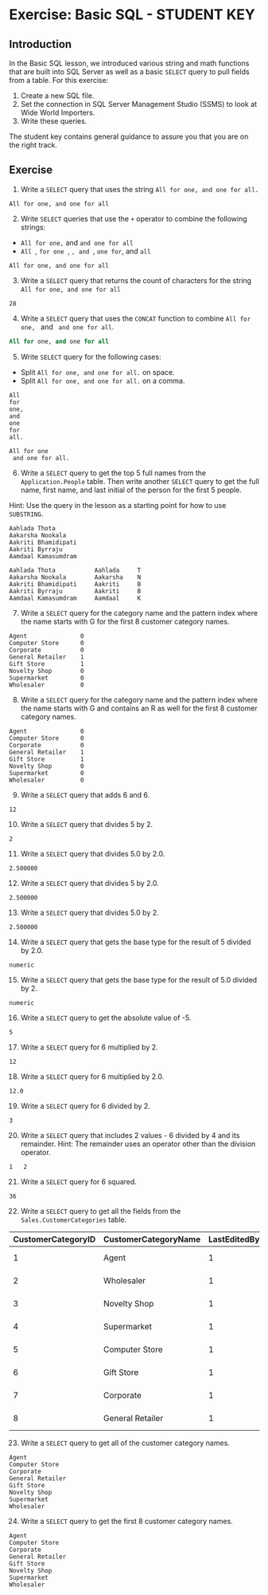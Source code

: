 # Exercise: Basic SQL - STUDENT KEY

## Introduction

In the Basic SQL lesson, we introduced various string and math functions that are built into SQL Server as well as a basic `SELECT` query to pull fields from a table. For this exercise:

1. Create a new SQL file.
1. Set the connection in SQL Server Management Studio (SSMS) to look at Wide World Importers.
1. Write these queries.

The student key contains general guidance to assure you that you are on the right track.

## Exercise

1. Write a `SELECT` query that uses the string `All for one, and one for all.`

```
All for one, and one for all
```

2. Write `SELECT` queries that use the `+` operator to combine the following strings:

* `All for one,` and `and one for all`
* `All `, `for one `, `, and `, `one for`, and `all`

```
All for one, and one for all
```

3. Write a `SELECT` query that returns the count of characters for the string `All for one, and one for all`

```
28
```

4. Write a `SELECT` query that uses the `CONCAT` function to combine `All for one, ` and ` and one for all`.

```sql
All for one, and one for all
```

5. Write `SELECT` query for the following cases:

* Split `All for one, and one for all.` on space.
* Split `All for one, and one for all.` on a comma.

```
All
for
one,
and
one
for
all.

All for one
 and one for all.
```

6. Write a `SELECT` query to get the top 5 full names from the `Application.People` table. Then write another `SELECT` query to get the full name, first name, and last initial of the person for the first 5 people.

Hint: Use the query in the lesson as a starting point for how to use `SUBSTRING`.

```
Aahlada Thota
Aakarsha Nookala
Aakriti Bhamidipati
Aakriti Byrraju
Aamdaal Kamasumdram

Aahlada Thota           Aahlada     T
Aakarsha Nookala        Aakarsha    N
Aakriti Bhamidipati     Aakriti     B
Aakriti Byrraju         Aakriti     B
Aamdaal Kamasumdram     Aamdaal     K

```

7. Write a `SELECT` query for the category name and the pattern index where the name starts with G for the first 8 customer category names.

```
Agent               0
Computer Store      0
Corporate           0
General Retailer    1
Gift Store          1
Novelty Shop        0
Supermarket         0
Wholesaler          0
```

8. Write a `SELECT` query for the category name and the pattern index where the name starts with G and contains an R as well for the first 8 customer category names.

```
Agent               0
Computer Store      0
Corporate           0
General Retailer    1
Gift Store          1
Novelty Shop        0
Supermarket         0
Wholesaler          0
```

9. Write a `SELECT` query that adds 6 and 6.

```
12
```

10. Write a `SELECT` query that divides 5 by 2.

```
2
```

11. Write a `SELECT` query that divides 5.0 by 2.0.

```
2.500000
```

12. Write a `SELECT` query that divides 5 by 2.0.

```
2.500000
```

13. Write a `SELECT` query that divides 5.0 by 2.

```
2.500000
```

14. Write a `SELECT` query that gets the base type for the result of 5 divided by 2.0.

```
numeric
```

15. Write a `SELECT` query that gets the base type for the result of 5.0 divided by 2.

```
numeric
```

16. Write a `SELECT` query to get the absolute value of -5.

```
5
```

17. Write a `SELECT` query for 6 multiplied by 2.

```
12
```

18. Write a `SELECT` query for 6 multiplied by 2.0.

```
12.0
```

19. Write a `SELECT` query for 6 divided by 2.

```
3
```

20. Write a `SELECT` query that includes 2 values - 6 divided by 4 and its remainder.
    Hint: The remainder uses an operator other than the division operator.

```
1   2
```

21. Write a `SELECT` query for 6 squared.

```
36
```

22. Write a `SELECT` query to get all the fields from the `Sales.CustomerCategories` table.

| CustomerCategoryID | CustomerCategoryName | LastEditedBy | ValidFrom                   | ValidTo                     |
| ------------------ | -------------------- | ------------ | --------------------------- | --------------------------- |
| 1                  | Agent                | 1            | 2013-01-01 00:00:00.0000000 | 9999-12-31 23:59:59.9999999 |
| 2                  | Wholesaler           | 1            | 2013-01-01 00:00:00.0000000 | 9999-12-31 23:59:59.9999999 |
| 3                  | Novelty Shop         | 1            | 2013-01-01 00:00:00.0000000 | 9999-12-31 23:59:59.9999999 |
| 4                  | Supermarket          | 1            | 2013-01-01 00:00:00.0000000 | 9999-12-31 23:59:59.9999999 |
| 5                  | Computer Store       | 1            | 2013-01-01 00:00:00.0000000 | 9999-12-31 23:59:59.9999999 |
| 6                  | Gift Store           | 1            | 2013-01-01 00:00:00.0000000 | 9999-12-31 23:59:59.9999999 |
| 7                  | Corporate            | 1            | 2013-01-01 00:00:00.0000000 | 9999-12-31 23:59:59.9999999 |
| 8                  | General Retailer     | 1            | 2013-01-01 00:00:00.0000000 | 9999-12-31 23:59:59.9999999 |

23. Write a `SELECT` query to get all of the customer category names.

```
Agent
Computer Store
Corporate
General Retailer
Gift Store
Novelty Shop
Supermarket
Wholesaler
```

24. Write a `SELECT` query to get the first 8 customer category names.

```
Agent
Computer Store
Corporate
General Retailer
Gift Store
Novelty Shop
Supermarket
Wholesaler
```

